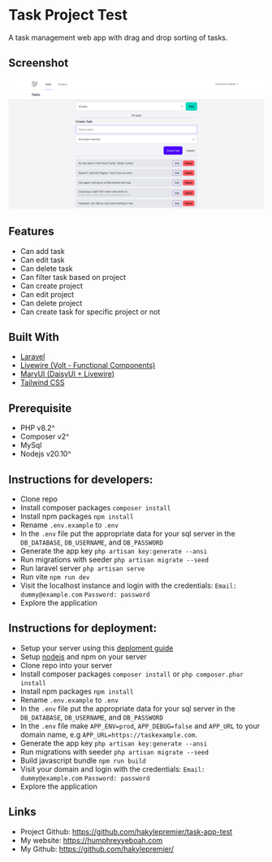 # Task Project Test

A task management web app with drag and drop sorting of tasks.

## Screenshot

![A screenshot of the final page](./resources/images/screenshot.png)

## Features

-   Can add task
-   Can edit task
-   Can delete task
-   Can filter task based on project
-   Can create project
-   Can edit project
-   Can delete project
-   Can create task for specific project or not

## Built With

-   [Laravel](https://laravel.com/)
-   [Livewire (Volt - Functional Components)](https://livewire.laravel.com/docs/volt)
-   [MaryUI (DaisyUI + Livewire)](https://mary-ui.com/)
-   [Tailwind CSS](https://tailwindcss.com/)

## Prerequisite

-   PHP v8.2^
-   Composer v2^
-   MySql
-   Nodejs v20.10^

## Instructions for developers:

-   Clone repo
-   Install composer packages `composer install`
-   Install npm packages `npm install`
-   Rename `.env.example` to `.env`
-   In the `.env` file put the appropriate data for your sql server in the `DB_DATABASE`, `DB_USERNAME`, and `DB_PASSWORD`
-   Generate the app key `php artisan key:generate --ansi`
-   Run migrations with seeder `php artisan migrate --seed`
-   Run laravel server `php artisan serve`
-   Run vite `npm run dev`
-   Visit the localhost instance and login with the credentials: `Email: dummy@example.com` `Password: password`
-   Explore the application

## Instructions for deployment:

-   Setup your server using this [deploment guide](https://laravel.com/docs/11.x/deployment)
-   Setup [nodejs](https://nodejs.org/en) and npm on your server
-   Clone repo into your server
-   Install composer packages `composer install` or `php composer.phar install`
-   Install npm packages `npm install`
-   Rename `.env.example` to `.env`
-   In the `.env` file put the appropriate data for your sql server in the `DB_DATABASE`, `DB_USERNAME`, and `DB_PASSWORD`
-   In the `.env` file make `APP_ENV=prod`, `APP_DEBUG=false` and `APP_URL` to your domain name, e.g `APP_URL=https://taskexample.com`.
-   Generate the app key `php artisan key:generate --ansi`
-   Run migrations with seeder `php artisan migrate --seed`
-   Build javascript bundle `npm run build`
-   Visit your domain and login with the credentials: `Email: dummy@example.com` `Password: password`
-   Explore the application

## Links

-   Project Github: https://github.com/hakylepremier/task-app-test
-   My website: https://humphreyyeboah.com
-   My Github: https://github.com/hakylepremier/
